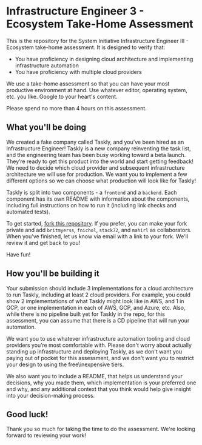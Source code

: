 # Infrastructure Engineer 3 - Ecosystem Take-Home Assessment

This is the repository for the System Initiative Infrastructure Engineer III - Ecosystem take-home assessment. It is designed to verify that:

* You have proficiency in designing cloud architecture and implementing infrastructure automation
* You have proficiency with multiple cloud providers

We use a take-home assessment so that you can have your most productive environment at hand. Use whatever editor, operating system, etc. you like. Google to your heart's content.

Please spend no more than 4 hours on this assessment.

## What you'll be doing

We created a fake company called Taskly, and you’ve been hired as an Infrastructure Engineer! Taskly is a new company reinventing the task list, and the engineering team has been busy working toward a beta launch. They’re ready to get this product into the world and start getting feedback! We need to decide which cloud provider and subsequent infrastructure architecture we will use for production. We want you to implement a few different options so we can choose what production will look like for Taskly!

Taskly is split into two components - a `frontend` and a `backend`. Each component has its own README with information about the components, including full instructions on how to run it (including link checks and automated tests).

To get started, [fork this repository](https://docs.github.com/en/get-started/quickstart/fork-a-repo). If you prefer, you can make your fork private and add `britmyerss`,
`fnichol`, `stack72`, and `mahirl` as collaborators. When you've finished, let us know via email with a link to your fork. We'll review it and get back to you!

Have fun!


## How you'll be building it

Your submission should include 3 implementations for a cloud architecture to run Taskly, including at least 2 cloud providers.  For example, you could show 2 implementations of what Taskly might look like in AWS, and 1 in GCP, or one implementation in each of AWS, GCP, and Azure, etc. Also,  while there is no pipeline built yet for Taskly in the repo, for this assessment, you can assume that there is a CD pipeline that will run your automation.

We want you to use whatever infrastructure automation tooling and cloud providers you’re most comfortable with. Please don't worry about actually standing up infrastructure and deploying Taskly, as we don't want you paying out of pocket for this assessment, and we don't want you to restrict your design to using the free\inexpensive tiers. 

We also want you to include a README, that helps us understand your decisions, why you made them, which implementation is your preferred one and why, and any additional context that you think would help give insight into your decision-making process.


## Good luck!

Thank you so much for taking the time to do the assessment. We're looking forward to reviewing your work!
